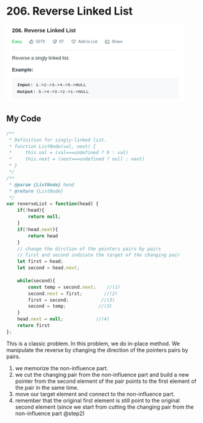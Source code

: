 # 206. Reverse Linked List

![](.gitbook/assets/image%20%2812%29.png)

## My Code

```javascript
/**
 * Definition for singly-linked list.
 * function ListNode(val, next) {
 *     this.val = (val===undefined ? 0 : val)
 *     this.next = (next===undefined ? null : next)
 * }
 */
/**
 * @param {ListNode} head
 * @return {ListNode}
 */
var reverseList = function(head) {
    if(!head){
        return null;
    }
    if(!head.next){
        return head
    }
    // change the dirction of the pointers pairs by pairs
    // first and second indicate the target of the changing pair
    let first = head;
    let second = head.next;
    
    while(second){
        const temp = second.next;    //(1)
        second.next = first;        //(2)
        first = second;            //(3)
        second = temp;            //(3)
    }
    head.next = null;            //(4)
    return first
};
```

This is a classic problem. In this problem, we do in-place method. We manipulate the reverse by changing the direction of the pointers pairs by pairs.   
1. we memorize the non-influence part.  
2. we cut the changing pair from the non-influence part and build a new pointer from the second element of the pair points to the first element of the pair in the same time.  
3. move our target element and connect to the non-influence part.  
4. remember that the original first element is still point to the original second element \(since we start from cutting the  changing pair from the non-influence part @step2\)

